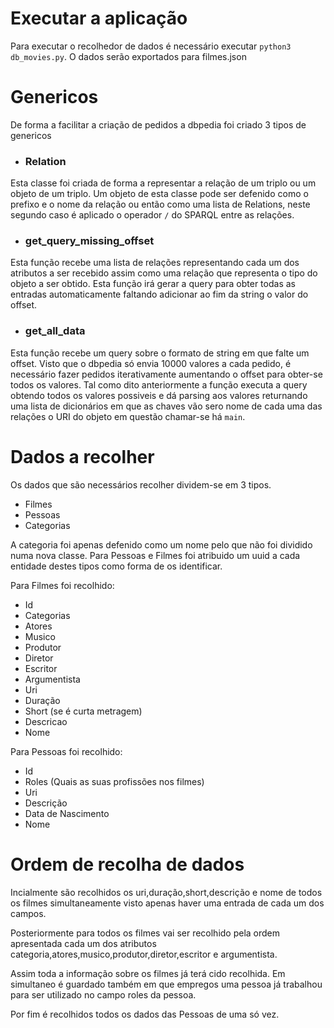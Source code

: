 # Executar a aplicação
Para executar o recolhedor de dados é necessário executar ``` python3 db_movies.py ```. O dados serão exportados para filmes.json

# Genericos
De forma a facilitar a criação de pedidos a dbpedia foi criado 3 tipos de genericos
- ### Relation

Esta classe foi criada de forma a representar a relação de um triplo ou um objeto de um triplo.
Um objeto de esta classe pode ser defenido como o prefixo e o nome da relação ou então como uma lista de Relations, neste segundo caso é aplicado o operador ```/``` do SPARQL entre as relações.

- ### get_query_missing_offset
Esta função recebe uma lista de relações representando cada um dos atributos a ser recebido assim como uma relação que representa o tipo do objeto a ser obtido.
Esta função irá gerar a query para obter todas as entradas automaticamente faltando adicionar ao fim da string o valor do offset.

- ### get_all_data
Esta função recebe um query sobre o formato de string em que falte um offset. Visto que o dbpedia só envia 10000 valores a cada pedido, é necessário fazer pedidos iterativamente aumentando o offset para obter-se todos os valores.
Tal como dito anteriormente a função executa a query obtendo todos os valores possiveis e dá parsing aos valores returnando uma lista de dicionários em que as chaves vão sero nome de cada uma das relações o URI do objeto em questão chamar-se há ```main```.

# Dados a recolher
Os dados que são necessários recolher dividem-se em 3 tipos.
- Filmes
- Pessoas
- Categorias

A categoria foi apenas defenido como um nome pelo que não foi dividido numa nova classe.
Para Pessoas e Filmes foi atribuido um uuid a cada entidade destes tipos como forma de os identificar.

Para Filmes foi recolhido:
- Id
- Categorias
- Atores
- Musico
- Produtor
- Diretor
- Escritor
- Argumentista
- Uri
- Duração
- Short (se é curta metragem)
- Descricao
- Nome

Para Pessoas foi recolhido:
- Id
- Roles (Quais as suas profissões nos filmes)
- Uri
- Descrição
- Data de Nascimento
- Nome


# Ordem de recolha de dados
Incialmente são recolhidos os uri,duração,short,descrição e nome de todos os filmes simultaneamente visto apenas haver uma entrada de cada um dos campos. 

Posteriormente para todos os filmes vai ser recolhido pela ordem apresentada cada um dos atributos categoria,atores,musico,produtor,diretor,escritor e argumentista.

Assim toda a informação sobre os filmes já terá cido recolhida. Em simultaneo é guardado também em que empregos uma pessoa já trabalhou para ser utilizado no campo roles da pessoa.

Por fim é recolhidos todos os dados das Pessoas de uma só vez.


